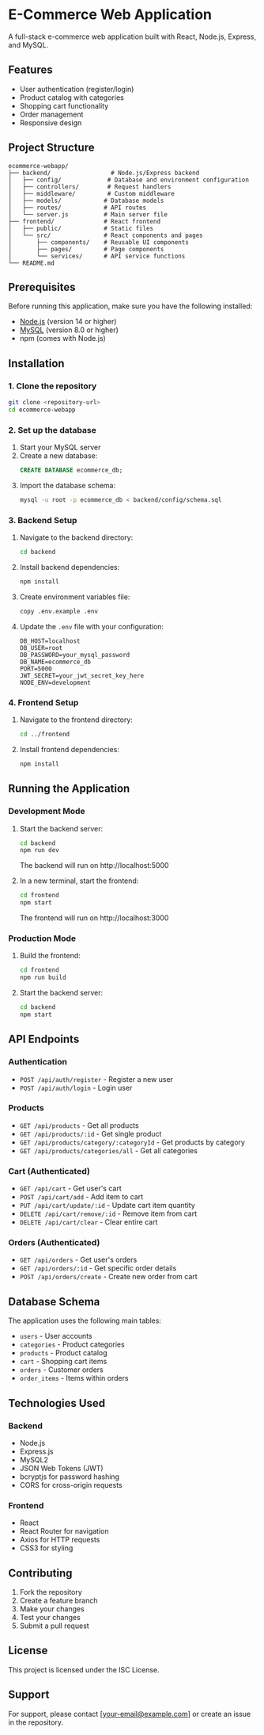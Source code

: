 # E-Commerce Web Application

A full-stack e-commerce web application built with React, Node.js, Express, and MySQL.

## Features

- User authentication (register/login)
- Product catalog with categories
- Shopping cart functionality
- Order management
- Responsive design

## Project Structure

```
ecommerce-webapp/
├── backend/                 # Node.js/Express backend
│   ├── config/             # Database and environment configuration
│   ├── controllers/        # Request handlers
│   ├── middleware/         # Custom middleware
│   ├── models/            # Database models
│   ├── routes/            # API routes
│   └── server.js          # Main server file
├── frontend/              # React frontend
│   ├── public/            # Static files
│   └── src/               # React components and pages
│       ├── components/    # Reusable UI components
│       ├── pages/         # Page components
│       └── services/      # API service functions
└── README.md
```

## Prerequisites

Before running this application, make sure you have the following installed:

- [Node.js](https://nodejs.org/) (version 14 or higher)
- [MySQL](https://dev.mysql.com/downloads/) (version 8.0 or higher)
- npm (comes with Node.js)

## Installation

### 1. Clone the repository
```bash
git clone <repository-url>
cd ecommerce-webapp
```

### 2. Set up the database
1. Start your MySQL server
2. Create a new database:
   ```sql
   CREATE DATABASE ecommerce_db;
   ```
3. Import the database schema:
   ```bash
   mysql -u root -p ecommerce_db < backend/config/schema.sql
   ```

### 3. Backend Setup
1. Navigate to the backend directory:
   ```bash
   cd backend
   ```

2. Install backend dependencies:
   ```bash
   npm install
   ```

3. Create environment variables file:
   ```bash
   copy .env.example .env
   ```

4. Update the `.env` file with your configuration:
   ```
   DB_HOST=localhost
   DB_USER=root
   DB_PASSWORD=your_mysql_password
   DB_NAME=ecommerce_db
   PORT=5000
   JWT_SECRET=your_jwt_secret_key_here
   NODE_ENV=development
   ```

### 4. Frontend Setup
1. Navigate to the frontend directory:
   ```bash
   cd ../frontend
   ```

2. Install frontend dependencies:
   ```bash
   npm install
   ```

## Running the Application

### Development Mode

1. Start the backend server:
   ```bash
   cd backend
   npm run dev
   ```
   The backend will run on http://localhost:5000

2. In a new terminal, start the frontend:
   ```bash
   cd frontend
   npm start
   ```
   The frontend will run on http://localhost:3000

### Production Mode

1. Build the frontend:
   ```bash
   cd frontend
   npm run build
   ```

2. Start the backend server:
   ```bash
   cd backend
   npm start
   ```

## API Endpoints

### Authentication
- `POST /api/auth/register` - Register a new user
- `POST /api/auth/login` - Login user

### Products
- `GET /api/products` - Get all products
- `GET /api/products/:id` - Get single product
- `GET /api/products/category/:categoryId` - Get products by category
- `GET /api/products/categories/all` - Get all categories

### Cart (Authenticated)
- `GET /api/cart` - Get user's cart
- `POST /api/cart/add` - Add item to cart
- `PUT /api/cart/update/:id` - Update cart item quantity
- `DELETE /api/cart/remove/:id` - Remove item from cart
- `DELETE /api/cart/clear` - Clear entire cart

### Orders (Authenticated)
- `GET /api/orders` - Get user's orders
- `GET /api/orders/:id` - Get specific order details
- `POST /api/orders/create` - Create new order from cart

## Database Schema

The application uses the following main tables:
- `users` - User accounts
- `categories` - Product categories
- `products` - Product catalog
- `cart` - Shopping cart items
- `orders` - Customer orders
- `order_items` - Items within orders

## Technologies Used

### Backend
- Node.js
- Express.js
- MySQL2
- JSON Web Tokens (JWT)
- bcryptjs for password hashing
- CORS for cross-origin requests

### Frontend
- React
- React Router for navigation
- Axios for HTTP requests
- CSS3 for styling

## Contributing

1. Fork the repository
2. Create a feature branch
3. Make your changes
4. Test your changes
5. Submit a pull request

## License

This project is licensed under the ISC License.

## Support

For support, please contact [your-email@example.com] or create an issue in the repository.
